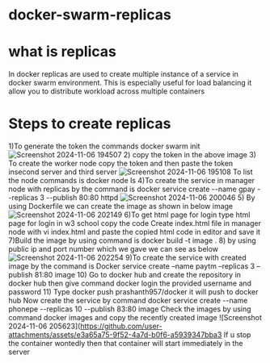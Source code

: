 # docker-swarm-replicas
# what is replicas
In docker replicas are used to create multiple instance of a service in docker swarm environment.
This is especially useful for load balancing it allow you to distribute workload across  multiple containers
# Steps to create replicas
1)To generate the token the commands
docker swarm init
![Screenshot 2024-11-06 194507](https://github.com/user-attachments/assets/acbbe1b6-d33e-44cf-83c8-4ab80b2441ee)
2) copy the token in the above image
3) To create the worker node copy the token and then paste the token insecond server and third server 
![Screenshot 2024-11-06 195108](https://github.com/user-attachments/assets/62ba0269-7968-41a2-84a6-6c91d1df7285)
To list the node commands is
docker node ls
4)To create the service in manager node with replicas by the command is 
docker service create --name gpay --replicas 3 --publish 80:80 httpd
![Screenshot 2024-11-06 200046](https://github.com/user-attachments/assets/2027bff9-b193-4f8f-98ca-29a727d5edce)
5) By using Dockerfile we can create the image as shown in below image
![Screenshot 2024-11-06 202149](https://github.com/user-attachments/assets/6cbd91d0-9a93-42b2-81b0-f2abed39e6f1)
6)To get html page for login type html page for login in w3 school copy the code
Create index.html file in manager node with vi index.html and paste the copied html code in editor and save it
 7)Build the image by using command is
 docker build -t image .
 8) by using public ip and port number which we gave we can see as below
 ![Screenshot 2024-11-06 202254](https://github.com/user-attachments/assets/6631dc40-bf64-4ec2-9c9d-940ec10059d6)
 9)To create the service with created image by the command is
Docker service create –name paytm –replicas 3 –publish 81:80 image
10) Go to docker hub and create the repository in docker hub
    then give command docker login the provided username and password
11) Type docker push prashanth957/docker it will push to docker hub
Now create the service by command
docker service create --name phonepe --replicas 10 --publish 83:80 image 
Check the images by using command docker images and copy the recently created image 
![Screenshot 2024-11-06 205623](https://github.com/user-attachments/assets/e3a65a75-9f52-4a7d-b0f6-a5939347bba3
If u stop the container wontedly then that container will start immediately in the server 


